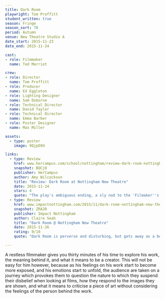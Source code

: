```yaml
---
title: Dark Room
playwright: Tom Proffitt
student_written: true
season: Fringe
season_sort: 70
period: Autumn
venue: New Theatre Studio A
date_start: 2015-11-23
date_end: 2015-11-24

cast:
- role: Filmmaker
  name: Ted Marriot

crew:
- role: Director
  name: Tom Proffitt
- role: Producer
  name: Ed Eggleton
- role: Lighting Designer
  name: Sam Osborne
- role: Technical Director
  name: David Taylor
- role: Technical Director
  name: Emma Barber
- role: Poster Designer
  name: Max Miller

assets:
  - type: poster
    image: 9QjpDXH

links:
  - type: Review
    href: www.hercampus.com/school/nottingham/review-dark-room-nottingham-new-theatre
    snapshot: BQCjO
    publisher: HerCampus 
    author: Amy Wilcockson
    title: "Review: Dark Room at Nottingham New Theatre"
    date: 2015-11-24
    stars: 4
    quote: "The play's ambiguous ending, a sly nod to the 'Filmaker''s comment on ambiguity in films, left the audience moved and wondering at the fate of our protagonist[...] Intense and absorbing, this production certainly made an impact. "
  - type: Review
    href: www.impactnottingham.com/2015/11/dark-room-nottingham-new-theatre
    snapshot: ZRA2R
    publisher: Impact Nottingham
    author: Claire Seah
    title: "Dark Room @ Nottingham New Theatre"
    date: 2015-11-26
    rating: 9/10
    quote: "Dark Room is perverse and disturbing, but gets away as a beautiful piece of work that stimulates the morbid fascination within us all. "

---
```


A restless filmmaker gives you thirty minutes of his time to explore his work, the meaning behind it, and what it means to be a creator. This will not be easy for him however, because as his feelings on his work start to become more exposed, and his emotions start to unfold, the audience are taken on a journey which provokes them to question the nature to which they suspend their disbelief when looking at films, how they respond to the images they are shown, and what it means to criticise a piece of art without considering the feelings of the person behind the work.

